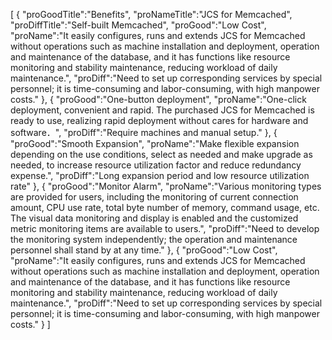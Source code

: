 [
	{
		"proGoodTitle":"Benefits",
		"proNameTitle":"JCS for Memcached",
		"proDiffTitle":"Self-built Memcached",
		"proGood":"Low Cost",
		"proName":"It easily configures, runs and extends JCS for Memcached without operations such as machine installation and deployment, operation and maintenance of the database, and it has functions like resource monitoring and stability maintenance, reducing workload of daily maintenance.",
		"proDiff":"Need to set up corresponding services by special personnel; it is time-consuming and labor-consuming, with high manpower costs."
	},
	{
		"proGood":"One-button deployment",
		"proName":"One-click deployment, convenient and rapid. The purchased JCS for Memcached is ready to use, realizing rapid deployment without cares for hardware and software．",
		"proDiff":"Require machines and manual setup."
	},
	{
		"proGood":"Smooth Expansion",
		"proName":"Make flexible expansion depending on the use conditions, select as needed and make upgrade as needed, to increase resource utilization factor and reduce redundancy expense.",
		"proDiff":"Long expansion period and low resource utilization rate"
	},
	{
		"proGood":"Monitor Alarm",
		"proName":"Various monitoring types are provided for users, including the monitoring of current connection amount, CPU use rate, total byte number of memory, command usage, etc. The visual data monitoring and display is enabled and the customized metric monitoring items are available to users.",
		"proDiff":"Need to develop the monitoring system independently; the operation and maintenance personnel shall stand by at any time."
	},
	{
		"proGood":"Low Cost",
		"proName":"It easily configures, runs and extends JCS for Memcached without operations such as machine installation and deployment, operation and maintenance of the database, and it has functions like resource monitoring and stability maintenance, reducing workload of daily maintenance.",
		"proDiff":"Need to set up corresponding services by special personnel; it is time-consuming and labor-consuming, with high manpower costs."
	}
]